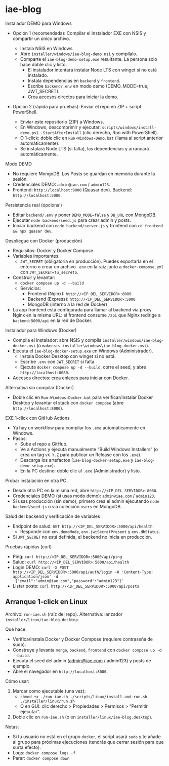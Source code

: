 # iae-blog

Instalador DEMO para Windows
- Opción 1 (recomendada): Compilar el instalador EXE con NSIS y compartir un único archivo.
  - Instala NSIS en Windows.
  - Abre `installer/windows/iae-blog-demo.nsi` y compílalo.
  - Comparte el `iae-blog-demo-setup.exe` resultante. La persona solo hace doble clic y listo.
    - El instalador intentará instalar Node LTS con winget si no está instalado.
    - Instala dependencias en `backend` y `frontend`.
    - Escribe `backend/.env` en modo demo (DEMO_MODE=true, JWT_SECRET).
    - Crea accesos directos para iniciar la demo.

- Opción 2 (rápida para pruebas): Enviar el repo en ZIP + script PowerShell.
  - Enviar este repositorio (ZIP) a Windows.
  - En Windows, descomprimir y ejecutar: `scripts/windows/install-demo.ps1 -StartAfterInstall` (clic derecho, Run with PowerShell).
  - O 1‑click: doble clic en `Run-Windows-Demo.bat` (llama al script anterior automáticamente).
  - Se instalará Node LTS (si falta), las dependencias y arrancará automáticamente.

Modo DEMO
- No requiere MongoDB. Los Posts se guardan en memoria durante la sesión.
- Credenciales DEMO: `admin@iae.com` / `admin123`.
- Frontend: `http://localhost:9000` (Quasar dev). Backend: `http://localhost:5000`.

Persistencia real (opcional)
- Editar `backend/.env` y poner `DEMO_MODE=false` y `DB_URL` con MongoDB.
- Ejecutar `node backend/seed.js` para crear admin y posts.
- Iniciar backend con `node backend/server.js` y frontend con `cd frontend && npx quasar dev`.

Despliegue con Docker (producción)
- Requisitos: Docker y Docker Compose.
- Variables importantes:
  - `JWT_SECRET` (obligatoria en producción). Puedes exportarla en el entorno o crear un archivo `.env` en la raíz junto a `docker-compose.yml` con `JWT_SECRET=tu_secreto`.
- Construir y levantar:
  - `docker compose up -d --build`
  - Servicios:
    - Frontend (Nginx): `http://<IP_DEL_SERVIDOR>:8080`
    - Backend (Express): `http://<IP_DEL_SERVIDOR>:5000`
    - MongoDB (interno a la red de Docker)
- La app frontend está configurada para llamar al backend vía proxy Nginx en la misma URL: el frontend consume `/api` que Nginx redirige a `backend:5000/api` en la red de Docker.

Instalador para Windows (Docker)
- Compila el instalador: abre NSIS y compila `installer/windows/iae-blog-docker.nsi` (o `makensis installer\windows\iae-blog-docker.nsi`).
- Ejecuta el `iae-blog-docker-setup.exe` en Windows (Administrador).
  - Instala Docker Desktop con winget si no está.
  - Escribe `.env` con `JWT_SECRET` si falta.
  - Ejecuta `docker compose up -d --build`, corre el seed, y abre `http://localhost:8080`.
- Accesos directos: crea enlaces para iniciar con Docker.

Alternativa sin compilar (Docker)
- Doble clic en `Run-Windows-Docker.bat` para verificar/instalar Docker Desktop y levantar el stack con `docker compose` (abre `http://localhost:8080`).

EXE 1‑click con GitHub Actions
- Ya hay un workflow para compilar los `.exe` automáticamente en Windows.
- Pasos:
  - Sube el repo a GitHub.
  - Ve a Actions y ejecuta manualmente “Build Windows Installers” (o crea un tag `vX.Y.Z` para publicar un Release con los `.exe`).
  - Descarga los artefactos (`iae-blog-docker-setup.exe` y `iae-blog-demo-setup.exe`).
  - En la PC destino: doble clic al `.exe` (Administrador) y listo.

Probar instalación en otra PC
- Desde otra PC en la misma red, abre `http://<IP_DEL_SERVIDOR>:8080`.
- Credenciales DEMO (si usas modo demo): `admin@iae.com` / `admin123`.
- Si usas producción (sin demo), primero crea el admin ejecutando `node backend/seed.js` o vía colección `users` en MongoDB.

Salud del backend y verificación de variables
- Endpoint de salud: `GET http://<IP_DEL_SERVIDOR>:5000/api/health`
  - Responde con `env.demoMode`, `env.jwtSecretPresent` y `env.dbStatus`.
- Si `JWT_SECRET` no está definida, el backend no inicia en producción.

Pruebas rápidas (curl)
- Ping: `curl http://<IP_DEL_SERVIDOR>:5000/api/ping`
- Salud: `curl http://<IP_DEL_SERVIDOR>:5000/api/health`
- Login DEMO: `curl -X POST http://<IP_DEL_SERVIDOR>:5000/api/auth/login -H 'Content-Type: application/json' -d '{"email":"admin@iae.com","password":"admin123"}'`
- Listar posts: `curl http://<IP_DEL_SERVIDOR>:5000/api/posts`

## Arranque 1‑click en Linux

Archivo: `run-iae.sh` (raíz del repo). Alternativa: lanzador `installer/linux/iae-blog.desktop`.

Qué hace:
- Verifica/instala Docker y Docker Compose (requiere contraseña de sudo).
- Construye y levanta `mongo`, `backend`, `frontend` con `docker compose up -d --build`.
- Ejecuta el seed del admin (admin@iae.com / admin123) y posts de ejemplo.
- Abre el navegador en `http://localhost:8080`.

Cómo usar:
1) Marcar como ejecutable (una vez):
   - `chmod +x ./run-iae.sh ./scripts/linux/install-and-run.sh ./installer/linux/run.sh`
   - O en GUI: clic derecho > Propiedades > Permisos > “Permitir ejecutar”.
2) Doble clic en `run-iae.sh` (o en `installer/linux/iae-blog.desktop`).

Notas:
- Si tu usuario no está en el grupo `docker`, el script usará `sudo` y te añade al grupo para próximas ejecuciones (tendrás que cerrar sesión para que surta efecto).
- Logs: `docker compose logs -f`
- Parar: `docker compose down`
